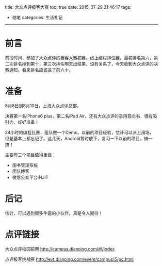 title: 大众点评极客大赛
toc: true
date: 2015-07-29 21:46:17
tags:
- 随笔
categories: 生活札记
---
# 前言
前段时间，参加了大众点评的极客大赛初赛。线上编程排位赛，最初排名第六，第二次排名掉到第十，第三次排名明天出结果。没有关系了，今天收到大众点评的决赛通知，看来排名应该进了前六十。

<!--more-->

# 准备
8月8日到8月10日，上海大众点评总部。

决赛第一名iPhone6 plus，第二名iPad Air，还有大众点评的录用意向书，很有吸引力，好好准备！

24小时的编程比赛，组队做一个Demo。以前的项目经验，估计可以派上用场，但是基本上都忘记了。这几天，Android暂时放下，复习一下以前的项目，搞一搞！

主要有三个项目值得重做：

- 图书管理系统
- 团队博客
- 微信公众平台iNJIT

# 后记
估计，可以遇到很多牛逼的小伙伴，真是令人期待！

# 点评链接
大众点评校园招聘
http://campus.dianping.com/#!/index

点评极客挑战赛
http://evt.dianping.com/event/campus15/pc.html

